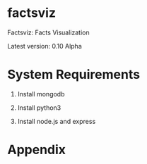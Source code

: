factsviz
========

Factsviz: Facts Visualization

Latest version: 0.10 Alpha

System Requirements
===================

1. Install mongodb

2. Install python3

3. Install node.js and express

Appendix
========

